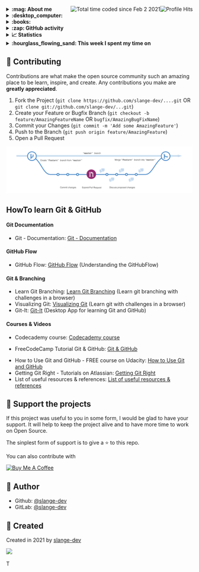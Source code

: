 <img align="right" alt="Profile Hits" src="https://komarev.com/ghpvc/?username=slange-dev&style=flat-square"> <a href="https://wakatime.com/@b9ca06e8-3961-4e7b-89c7-a5697a293916"><img align="right" src="https://wakatime.com/badge/user/b9ca06e8-3961-4e7b-89c7-a5697a293916.svg" alt="Total time coded since Feb 2 2021" /></a>

<details>
  <summary><b> :mag: About me </b></summary>
  Windows and Linux administrator </br>
  Running Mainframe systems (z/OS v2.1 and OS/VS2 MVS 3.8j Tur(n)key Level 4) @home </br>
  
</details>

<details>
  <summary><b> :desktop_computer: </b></summary>
</details>

<details>
  <summary><b> :books: </b></summary>
</details>

<details>
  <summary><b> :zap: GitHub activity </b></summary>

<!--START_SECTION:activity-->
`[04/11 04:31]` <img alt="⭐" src="https://github.com/cheesits456/github-activity-readme/raw/master/icons/star.png" align="top" height="18"> Starred [alonbl/gnupg-pkcs11-scd](https://github.com/alonbl/gnupg-pkcs11-scd)  
`[04/10 15:39]` <img alt="📝" src="https://github.com/cheesits456/github-activity-readme/raw/master/icons/commit.png" align="top" height="18"> Made `4` commits in [slange-dev/slange-dev](https://github.com/slange-dev/slange-dev)  
`[04/09 01:22]` <img alt="⭐" src="https://github.com/cheesits456/github-activity-readme/raw/master/icons/star.png" align="top" height="18"> Starred [sebikolon/PKI-X509](https://github.com/sebikolon/PKI-X509)  
`[04/08 00:39]` <img alt="⭐" src="https://github.com/cheesits456/github-activity-readme/raw/master/icons/star.png" align="top" height="18"> Starred [SUBnet192/PKI](https://github.com/SUBnet192/PKI)  
`[04/08 00:28]` <img alt="⭐" src="https://github.com/cheesits456/github-activity-readme/raw/master/icons/star.png" align="top" height="18"> Starred [hakwerk/labca](https://github.com/hakwerk/labca)  
`[04/08 00:17]` <img alt="⭐" src="https://github.com/cheesits456/github-activity-readme/raw/master/icons/star.png" align="top" height="18"> Starred [BladeFireLight/PKITools](https://github.com/BladeFireLight/PKITools)  
`[04/08 00:14]` <img alt="⭐" src="https://github.com/cheesits456/github-activity-readme/raw/master/icons/star.png" align="top" height="18"> Starred [mikegioia/pki](https://github.com/mikegioia/pki)  
`[04/07 14:33]` <img alt="⭐" src="https://github.com/cheesits456/github-activity-readme/raw/master/icons/star.png" align="top" height="18"> Starred [linuxm0nk3ys/ca-script](https://github.com/linuxm0nk3ys/ca-script)  
`[04/06 23:52]` <img alt="⭐" src="https://github.com/cheesits456/github-activity-readme/raw/master/icons/star.png" align="top" height="18"> Starred [openxpki/openxpki](https://github.com/openxpki/openxpki)  
`[04/06 23:23]` <img alt="⭐" src="https://github.com/cheesits456/github-activity-readme/raw/master/icons/star.png" align="top" height="18"> Starred [SKS-Keyserver/sks-keyserver](https://github.com/SKS-Keyserver/sks-keyserver)  

<details><summary>Show More</summary>

`[04/06 21:08]` <img alt="⭐" src="https://github.com/cheesits456/github-activity-readme/raw/master/icons/star.png" align="top" height="18"> Starred [dovecot/tools](https://github.com/dovecot/tools)  
`[04/04 20:45]` <img alt="⭐" src="https://github.com/cheesits456/github-activity-readme/raw/master/icons/star.png" align="top" height="18"> Starred [lirantal/daloradius](https://github.com/lirantal/daloradius)  
`[04/03 14:01]` <img alt="⭐" src="https://github.com/cheesits456/github-activity-readme/raw/master/icons/star.png" align="top" height="18"> Starred [LDAPAccountManager/lam](https://github.com/LDAPAccountManager/lam)  
`[04/03 00:23]` <img alt="⭐" src="https://github.com/cheesits456/github-activity-readme/raw/master/icons/star.png" align="top" height="18"> Starred [postfixadmin/postfixadmin](https://github.com/postfixadmin/postfixadmin)  
`[04/02 23:28]` <img alt="⭐" src="https://github.com/cheesits456/github-activity-readme/raw/master/icons/star.png" align="top" height="18"> Starred [ltb-project/self-service-password](https://github.com/ltb-project/self-service-password)  
`[04/02 22:35]` <img alt="⭐" src="https://github.com/cheesits456/github-activity-readme/raw/master/icons/star.png" align="top" height="18"> Starred [horde/webmail](https://github.com/horde/webmail)  
`[04/01 20:14]` <img alt="🍴" src="https://github.com/cheesits456/github-activity-readme/raw/master/icons/fork.png" align="top" height="18"> Forked [egberts/tls-ca-manage](https://github.com/egberts/tls-ca-manage) to [slange-dev/tls-ca-manage](https://github.com/slange-dev/tls-ca-manage)  
`[04/01 19:54]` <img alt="⭐" src="https://github.com/cheesits456/github-activity-readme/raw/master/icons/star.png" align="top" height="18"> Starred [egberts/tls-ca-manage](https://github.com/egberts/tls-ca-manage)  
`[04/01 03:54]` <img alt="📝" src="https://github.com/cheesits456/github-activity-readme/raw/master/icons/commit.png" align="top" height="18"> Made `1` commit in [slange-dev/Netbox-ipscanner](https://github.com/slange-dev/Netbox-ipscanner)  
`[03/31 15:04]` <img alt="✅" src="https://github.com/cheesits456/github-activity-readme/raw/master/icons/pr-open.png" align="top" height="18"> Opened PR [`#6`](https://github.com//bbird81/Netbox-ipscanner/pull/6 'Update') in [bbird81/Netbox-ipscanner](https://github.com/bbird81/Netbox-ipscanner)  
`[03/31 15:02]` <img alt="❌" src="https://github.com/cheesits456/github-activity-readme/raw/master/icons/pr-close.png" align="top" height="18"> Closed PR [`#5`](https://github.com//bbird81/Netbox-ipscanner/pull/5 'Update') in [bbird81/Netbox-ipscanner](https://github.com/bbird81/Netbox-ipscanner)  
`[03/31 15:01]` <img alt="📝" src="https://github.com/cheesits456/github-activity-readme/raw/master/icons/commit.png" align="top" height="18"> Made `3` commits in [slange-dev/Netbox-ipscanner](https://github.com/slange-dev/Netbox-ipscanner)  
`[03/31 14:57]` <img alt="🎉" src="https://github.com/cheesits456/github-activity-readme/raw/master/icons/merge.png" align="top" height="18"> Merged PR [`#1`](https://github.com//slange-dev/Netbox-ipscanner/pull/1 'Change comment and code language to english') in [slange-dev/Netbox-ipscanner](https://github.com/slange-dev/Netbox-ipscanner)  
`[03/31 14:57]` <img alt="✅" src="https://github.com/cheesits456/github-activity-readme/raw/master/icons/pr-open.png" align="top" height="18"> Opened PR [`#1`](https://github.com//slange-dev/Netbox-ipscanner/pull/1 'Change comment and code language to english') in [slange-dev/Netbox-ipscanner](https://github.com/slange-dev/Netbox-ipscanner)  
`[03/31 14:57]` <img alt="📂" src="https://github.com/cheesits456/github-activity-readme/raw/master/icons/create-branch.png" align="top" height="18"> Created branch [`slange-dev-language-patch`](https://github.com/slange-dev/Netbox-ipscanner/tree/slange-dev-language-patch) in [slange-dev/Netbox-ipscanner](https://github.com/slange-dev/Netbox-ipscanner)  
`[03/31 14:40]` <img alt="❌" src="https://github.com/cheesits456/github-activity-readme/raw/master/icons/delete.png" align="top" height="18"> Deleted `patch-1` from [slange-dev/Netbox-ipscanner](https://github.com/slange-dev/Netbox-ipscanner)  
`[03/31 14:39]` <img alt="❌" src="https://github.com/cheesits456/github-activity-readme/raw/master/icons/pr-close.png" align="top" height="18"> Closed PR [`#4`](https://github.com//bbird81/Netbox-ipscanner/pull/4 'Added NETBOXURL variable') in [bbird81/Netbox-ipscanner](https://github.com/bbird81/Netbox-ipscanner)  
`[03/31 14:39]` <img alt="✅" src="https://github.com/cheesits456/github-activity-readme/raw/master/icons/pr-open.png" align="top" height="18"> Opened PR [`#5`](https://github.com//bbird81/Netbox-ipscanner/pull/5 'Update') in [bbird81/Netbox-ipscanner](https://github.com/bbird81/Netbox-ipscanner)  
`[03/31 14:35]` <img alt="📝" src="https://github.com/cheesits456/github-activity-readme/raw/master/icons/commit.png" align="top" height="18"> Made `2` commits in [slange-dev/Netbox-ipscanner](https://github.com/slange-dev/Netbox-ipscanner)  
`[03/31 05:35]` <img alt="✅" src="https://github.com/cheesits456/github-activity-readme/raw/master/icons/pr-open.png" align="top" height="18"> Opened PR [`#4`](https://github.com//bbird81/Netbox-ipscanner/pull/4 'Added NETBOXURL variable') in [bbird81/Netbox-ipscanner](https://github.com/bbird81/Netbox-ipscanner)  
`[03/31 05:33]` <img alt="📝" src="https://github.com/cheesits456/github-activity-readme/raw/master/icons/commit.png" align="top" height="18"> Made `1` commit in [slange-dev/Netbox-ipscanner](https://github.com/slange-dev/Netbox-ipscanner)  
`[03/31 05:32]` <img alt="🍴" src="https://github.com/cheesits456/github-activity-readme/raw/master/icons/fork.png" align="top" height="18"> Forked [bbird81/Netbox-ipscanner](https://github.com/bbird81/Netbox-ipscanner) to [slange-dev/Netbox-ipscanner](https://github.com/slange-dev/Netbox-ipscanner)  
`[03/31 05:31]` <img alt="⭐" src="https://github.com/cheesits456/github-activity-readme/raw/master/icons/star.png" align="top" height="18"> Starred [bbird81/Netbox-ipscanner](https://github.com/bbird81/Netbox-ipscanner)  
`[03/31 03:40]` <img alt="⭐" src="https://github.com/cheesits456/github-activity-readme/raw/master/icons/star.png" align="top" height="18"> Starred [drygdryg/netbox-plugin-device-map](https://github.com/drygdryg/netbox-plugin-device-map)  
`[03/31 03:38]` <img alt="⭐" src="https://github.com/cheesits456/github-activity-readme/raw/master/icons/star.png" align="top" height="18"> Starred [BarbarossaTM/netbox-scripts](https://github.com/BarbarossaTM/netbox-scripts)  
`[03/31 03:24]` <img alt="⭐" src="https://github.com/cheesits456/github-activity-readme/raw/master/icons/star.png" align="top" height="18"> Starred [falz/netbox-device-scripts](https://github.com/falz/netbox-device-scripts)  
`[03/31 00:45]` <img alt="⭐" src="https://github.com/cheesits456/github-activity-readme/raw/master/icons/star.png" align="top" height="18"> Starred [ArnesSI/netbox-inventory](https://github.com/ArnesSI/netbox-inventory)  
`[03/31 00:18]` <img alt="⭐" src="https://github.com/cheesits456/github-activity-readme/raw/master/icons/star.png" align="top" height="18"> Starred [andreafrancia/trash-cli](https://github.com/andreafrancia/trash-cli)  
`[03/30 02:07]` <img alt="⭐" src="https://github.com/cheesits456/github-activity-readme/raw/master/icons/star.png" align="top" height="18"> Starred [Icinga/icinga2](https://github.com/Icinga/icinga2)  
`[03/30 02:07]` <img alt="⭐" src="https://github.com/cheesits456/github-activity-readme/raw/master/icons/star.png" align="top" height="18"> Starred [Icinga/icingaweb2](https://github.com/Icinga/icingaweb2)  
`[03/29 23:03]` <img alt="➕" src="https://github.com/cheesits456/github-activity-readme/raw/master/icons/create-repo.png" align="top" height="18"> Created repository [slange-dev/netbox-backup](https://github.com/slange-dev/netbox-backup)  
`[03/29 13:30]` <img alt="⭐" src="https://github.com/cheesits456/github-activity-readme/raw/master/icons/star.png" align="top" height="18"> Starred [netbox-community/devicetype-library](https://github.com/netbox-community/devicetype-library)  
`[03/29 07:53]` <img alt="⭐" src="https://github.com/cheesits456/github-activity-readme/raw/master/icons/star.png" align="top" height="18"> Starred [lopes/netbox-scanner](https://github.com/lopes/netbox-scanner)  
`[03/29 07:02]` <img alt="⭐" src="https://github.com/cheesits456/github-activity-readme/raw/master/icons/star.png" align="top" height="18"> Starred [M35a2/cisco-interfaces-to-netbox](https://github.com/M35a2/cisco-interfaces-to-netbox)  
`[03/29 06:25]` <img alt="⭐" src="https://github.com/cheesits456/github-activity-readme/raw/master/icons/star.png" align="top" height="18"> Starred [Abulhallaj/netbox-deviceimage](https://github.com/Abulhallaj/netbox-deviceimage)  
`[03/29 04:50]` <img alt="⭐" src="https://github.com/cheesits456/github-activity-readme/raw/master/icons/star.png" align="top" height="18"> Starred [peering-manager/peering-manager](https://github.com/peering-manager/peering-manager)  
`[03/29 04:43]` <img alt="⭐" src="https://github.com/cheesits456/github-activity-readme/raw/master/icons/star.png" align="top" height="18"> Starred [netbox-community/netbox-healthcheck-plugin](https://github.com/netbox-community/netbox-healthcheck-plugin)  
`[03/29 04:20]` <img alt="⭐" src="https://github.com/cheesits456/github-activity-readme/raw/master/icons/star.png" align="top" height="18"> Starred [cvlabsio/netdoc](https://github.com/cvlabsio/netdoc)  
`[03/29 04:01]` <img alt="⭐" src="https://github.com/cheesits456/github-activity-readme/raw/master/icons/star.png" align="top" height="18"> Starred [netdotwork/netbox_resolver](https://github.com/netdotwork/netbox_resolver)  
`[03/29 03:52]` <img alt="⭐" src="https://github.com/cheesits456/github-activity-readme/raw/master/icons/star.png" align="top" height="18"> Starred [DanSheps/netbox-config-backup](https://github.com/DanSheps/netbox-config-backup)  
`[03/29 03:52]` <img alt="⭐" src="https://github.com/cheesits456/github-activity-readme/raw/master/icons/star.png" align="top" height="18"> Starred [ICTU/netbox_slm](https://github.com/ICTU/netbox_slm)  
`[03/29 03:44]` <img alt="⭐" src="https://github.com/cheesits456/github-activity-readme/raw/master/icons/star.png" align="top" height="18"> Starred [ITJamie/racktables2netbox](https://github.com/ITJamie/racktables2netbox)  
`[03/29 03:43]` <img alt="⭐" src="https://github.com/cheesits456/github-activity-readme/raw/master/icons/star.png" align="top" height="18"> Starred [RackTables/racktables](https://github.com/RackTables/racktables)  
`[03/29 03:41]` <img alt="⭐" src="https://github.com/cheesits456/github-activity-readme/raw/master/icons/star.png" align="top" height="18"> Starred [ITJamie/netbox_gateways](https://github.com/ITJamie/netbox_gateways)  
`[03/29 03:18]` <img alt="⭐" src="https://github.com/cheesits456/github-activity-readme/raw/master/icons/star.png" align="top" height="18"> Starred [ryanmerolle/netbox-acls](https://github.com/ryanmerolle/netbox-acls)  
`[03/29 02:57]` <img alt="⭐" src="https://github.com/cheesits456/github-activity-readme/raw/master/icons/star.png" align="top" height="18"> Starred [PieterL75/netbox_contextmenus](https://github.com/PieterL75/netbox_contextmenus)  
`[03/29 02:52]` <img alt="⭐" src="https://github.com/cheesits456/github-activity-readme/raw/master/icons/star.png" align="top" height="18"> Starred [jasonyates/netbox-documents](https://github.com/jasonyates/netbox-documents)  
`[03/29 02:39]` <img alt="⭐" src="https://github.com/cheesits456/github-activity-readme/raw/master/icons/star.png" align="top" height="18"> Starred [iDebugAll/phonebox_plugin](https://github.com/iDebugAll/phonebox_plugin)  
`[03/29 02:38]` <img alt="⭐" src="https://github.com/cheesits456/github-activity-readme/raw/master/icons/star.png" align="top" height="18"> Starred [alsigna/netbox-software-manager](https://github.com/alsigna/netbox-software-manager)  
`[03/29 02:36]` <img alt="⭐" src="https://github.com/cheesits456/github-activity-readme/raw/master/icons/star.png" align="top" height="18"> Starred [k01ek/netbox-bgp](https://github.com/k01ek/netbox-bgp)  
`[03/29 02:36]` <img alt="⭐" src="https://github.com/cheesits456/github-activity-readme/raw/master/icons/star.png" align="top" height="18"> Starred [minitriga/axians-netbox-plugin-pdu](https://github.com/minitriga/axians-netbox-plugin-pdu)  
`[03/29 02:33]` <img alt="⭐" src="https://github.com/cheesits456/github-activity-readme/raw/master/icons/star.png" align="top" height="18"> Starred [networktocode/ntc-netbox-plugin-onboarding](https://github.com/networktocode/ntc-netbox-plugin-onboarding)  
`[03/29 02:29]` <img alt="⭐" src="https://github.com/cheesits456/github-activity-readme/raw/master/icons/star.png" align="top" height="18"> Starred [drygdryg/netbox-plugin-interface-sync](https://github.com/drygdryg/netbox-plugin-interface-sync)  
`[03/29 01:38]` <img alt="⭐" src="https://github.com/cheesits456/github-activity-readme/raw/master/icons/star.png" align="top" height="18"> Starred [sjm-steffann/netbox-reorder](https://github.com/sjm-steffann/netbox-reorder)  
`[03/29 01:37]` <img alt="⭐" src="https://github.com/cheesits456/github-activity-readme/raw/master/icons/star.png" align="top" height="18"> Starred [Baspla/netbox_reservations](https://github.com/Baspla/netbox_reservations)  
`[03/29 01:37]` <img alt="⭐" src="https://github.com/cheesits456/github-activity-readme/raw/master/icons/star.png" align="top" height="18"> Starred [miyuk/netbox-vlan-manager](https://github.com/miyuk/netbox-vlan-manager)  
`[03/29 01:37]` <img alt="⭐" src="https://github.com/cheesits456/github-activity-readme/raw/master/icons/star.png" align="top" height="18"> Starred [jsenecal/netbox-auto-cable-label](https://github.com/jsenecal/netbox-auto-cable-label)  
`[03/29 01:35]` <img alt="⭐" src="https://github.com/cheesits456/github-activity-readme/raw/master/icons/star.png" align="top" height="18"> Starred [renatoalmeidaoliveira/nbrisk](https://github.com/renatoalmeidaoliveira/nbrisk)  
`[03/29 01:33]` <img alt="⭐" src="https://github.com/cheesits456/github-activity-readme/raw/master/icons/star.png" align="top" height="18"> Starred [netdevopsbr/netbox-plugins-store](https://github.com/netdevopsbr/netbox-plugins-store)  
`[03/29 01:31]` <img alt="⭐" src="https://github.com/cheesits456/github-activity-readme/raw/master/icons/star.png" align="top" height="18"> Starred [sjm-steffann/netbox-ddns](https://github.com/sjm-steffann/netbox-ddns)  
`[03/29 01:13]` <img alt="⭐" src="https://github.com/cheesits456/github-activity-readme/raw/master/icons/star.png" align="top" height="18"> Starred [den-it/ntmap](https://github.com/den-it/ntmap)  
`[03/29 01:13]` <img alt="⭐" src="https://github.com/cheesits456/github-activity-readme/raw/master/icons/star.png" align="top" height="18"> Starred [mattieserver/netbox-topology-views](https://github.com/mattieserver/netbox-topology-views)  
`[03/29 01:13]` <img alt="⭐" src="https://github.com/cheesits456/github-activity-readme/raw/master/icons/star.png" align="top" height="18"> Starred [iDebugAll/nextbox-ui-plugin](https://github.com/iDebugAll/nextbox-ui-plugin)  
`[03/29 01:13]` <img alt="⭐" src="https://github.com/cheesits456/github-activity-readme/raw/master/icons/star.png" align="top" height="18"> Starred [PieterL75/netbox_ipcalculator](https://github.com/PieterL75/netbox_ipcalculator)  
`[03/29 00:19]` <img alt="⭐" src="https://github.com/cheesits456/github-activity-readme/raw/master/icons/star.png" align="top" height="18"> Starred [michaelkoetter/netbox-dns-zone](https://github.com/michaelkoetter/netbox-dns-zone)  
`[03/29 00:19]` <img alt="⭐" src="https://github.com/cheesits456/github-activity-readme/raw/master/icons/star.png" align="top" height="18"> Starred [deku-m/netbox-installer-menu](https://github.com/deku-m/netbox-installer-menu)  
`[03/29 00:18]` <img alt="⭐" src="https://github.com/cheesits456/github-activity-readme/raw/master/icons/star.png" align="top" height="18"> Starred [drygdryg/netbox-device-autodiscovery](https://github.com/drygdryg/netbox-device-autodiscovery)  
`[03/29 00:06]` <img alt="⭐" src="https://github.com/cheesits456/github-activity-readme/raw/master/icons/star.png" align="top" height="18"> Starred [candlerb/netbox-webhook-dnsupdate](https://github.com/candlerb/netbox-webhook-dnsupdate)  
`[03/28 22:46]` <img alt="⭐" src="https://github.com/cheesits456/github-activity-readme/raw/master/icons/star.png" align="top" height="18"> Starred [auroraresearchlab/netbox-dns](https://github.com/auroraresearchlab/netbox-dns)  
`[03/28 21:37]` <img alt="⭐" src="https://github.com/cheesits456/github-activity-readme/raw/master/icons/star.png" align="top" height="18"> Starred [fcsonline/tmux-fingers](https://github.com/fcsonline/tmux-fingers)  
`[03/28 21:36]` <img alt="⭐" src="https://github.com/cheesits456/github-activity-readme/raw/master/icons/star.png" align="top" height="18"> Starred [fcsonline/tmux-thumbs](https://github.com/fcsonline/tmux-thumbs)  
`[03/28 21:24]` <img alt="📝" src="https://github.com/cheesits456/github-activity-readme/raw/master/icons/commit.png" align="top" height="18"> Made `5` commits in [slange-dev/tmux-config-testings](https://github.com/slange-dev/tmux-config-testings)  
`[03/27 00:37]` <img alt="⭐" src="https://github.com/cheesits456/github-activity-readme/raw/master/icons/star.png" align="top" height="18"> Starred [paradigmpost/firewall-helpers](https://github.com/paradigmpost/firewall-helpers)  
`[03/27 00:34]` <img alt="⭐" src="https://github.com/cheesits456/github-activity-readme/raw/master/icons/star.png" align="top" height="18"> Starred [aatlasis/firewalld_log_parser](https://github.com/aatlasis/firewalld_log_parser)  
`[03/27 00:32]` <img alt="⭐" src="https://github.com/cheesits456/github-activity-readme/raw/master/icons/star.png" align="top" height="18"> Starred [whilcayangyang/firewalld-script](https://github.com/whilcayangyang/firewalld-script)  
`[03/24 07:55]` <img alt="⭐" src="https://github.com/cheesits456/github-activity-readme/raw/master/icons/star.png" align="top" height="18"> Starred [firecat53/urlscan](https://github.com/firecat53/urlscan)  
`[03/24 07:46]` <img alt="⭐" src="https://github.com/cheesits456/github-activity-readme/raw/master/icons/star.png" align="top" height="18"> Starred [cacharle/tmux-ssh-mode](https://github.com/cacharle/tmux-ssh-mode)  
`[03/24 07:45]` <img alt="⭐" src="https://github.com/cheesits456/github-activity-readme/raw/master/icons/star.png" align="top" height="18"> Starred [huseyz/tmux-sshmenu](https://github.com/huseyz/tmux-sshmenu)  
`[03/24 06:36]` <img alt="📝" src="https://github.com/cheesits456/github-activity-readme/raw/master/icons/commit.png" align="top" height="18"> Made `4` commits in [slange-dev/tmux-keyboard-type](https://github.com/slange-dev/tmux-keyboard-type)  
`[03/24 06:08]` <img alt="🍴" src="https://github.com/cheesits456/github-activity-readme/raw/master/icons/fork.png" align="top" height="18"> Forked [jaclu/tmux-keyboard-type](https://github.com/jaclu/tmux-keyboard-type) to [slange-dev/tmux-keyboard-type](https://github.com/slange-dev/tmux-keyboard-type)  
`[03/24 04:16]` <img alt="⭐" src="https://github.com/cheesits456/github-activity-readme/raw/master/icons/star.png" align="top" height="18"> Starred [jaclu/tmux-keyboard-type](https://github.com/jaclu/tmux-keyboard-type)  
`[03/24 04:15]` <img alt="⭐" src="https://github.com/cheesits456/github-activity-readme/raw/master/icons/star.png" align="top" height="18"> Starred [NickHastings/tmux-plugin-cssh](https://github.com/NickHastings/tmux-plugin-cssh)  
`[03/24 04:08]` <img alt="⭐" src="https://github.com/cheesits456/github-activity-readme/raw/master/icons/star.png" align="top" height="18"> Starred [ddebode/tmux-choose](https://github.com/ddebode/tmux-choose)  
`[03/24 03:41]` <img alt="🍴" src="https://github.com/cheesits456/github-activity-readme/raw/master/icons/fork.png" align="top" height="18"> Forked [tmux-plugins/tmux-battery](https://github.com/tmux-plugins/tmux-battery) to [slange-dev/tmux-battery](https://github.com/slange-dev/tmux-battery)  
`[03/24 03:30]` <img alt="⭐" src="https://github.com/cheesits456/github-activity-readme/raw/master/icons/star.png" align="top" height="18"> Starred [tmux-plugins/tmux-battery](https://github.com/tmux-plugins/tmux-battery)  
`[03/24 03:09]` <img alt="⭐" src="https://github.com/cheesits456/github-activity-readme/raw/master/icons/star.png" align="top" height="18"> Starred [charlietag/tmux-cpu-model](https://github.com/charlietag/tmux-cpu-model)  
`[03/24 03:05]` <img alt="⭐" src="https://github.com/cheesits456/github-activity-readme/raw/master/icons/star.png" align="top" height="18"> Starred [charlietag/Samba4_AD_RSAT](https://github.com/charlietag/Samba4_AD_RSAT)  
`[03/24 02:58]` <img alt="⭐" src="https://github.com/cheesits456/github-activity-readme/raw/master/icons/star.png" align="top" height="18"> Starred [devend711/tmux-screentime](https://github.com/devend711/tmux-screentime)  
`[03/24 02:48]` <img alt="⭐" src="https://github.com/cheesits456/github-activity-readme/raw/master/icons/star.png" align="top" height="18"> Starred [charlietag/tmux-split-statusbar](https://github.com/charlietag/tmux-split-statusbar)  
`[03/24 02:43]` <img alt="⭐" src="https://github.com/cheesits456/github-activity-readme/raw/master/icons/star.png" align="top" height="18"> Starred [jlipps/tmux-safekill](https://github.com/jlipps/tmux-safekill)  
`[03/24 01:36]` <img alt="🍴" src="https://github.com/cheesits456/github-activity-readme/raw/master/icons/fork.png" align="top" height="18"> Forked [tmux-plugins/tmux-yank](https://github.com/tmux-plugins/tmux-yank) to [slange-dev/tmux-yank](https://github.com/slange-dev/tmux-yank)  
`[03/24 01:35]` <img alt="🍴" src="https://github.com/cheesits456/github-activity-readme/raw/master/icons/fork.png" align="top" height="18"> Forked [lljbash/tmux-update-display](https://github.com/lljbash/tmux-update-display) to [slange-dev/tmux-update-display](https://github.com/slange-dev/tmux-update-display)  
`[03/24 01:33]` <img alt="⭐" src="https://github.com/cheesits456/github-activity-readme/raw/master/icons/star.png" align="top" height="18"> Starred [imomaliev/tmux-keyboard-layout](https://github.com/imomaliev/tmux-keyboard-layout)  
`[03/24 01:33]` <img alt="⭐" src="https://github.com/cheesits456/github-activity-readme/raw/master/icons/star.png" align="top" height="18"> Starred [ofirgall/tmux-browser](https://github.com/ofirgall/tmux-browser)  
`[03/24 01:29]` <img alt="🍴" src="https://github.com/cheesits456/github-activity-readme/raw/master/icons/fork.png" align="top" height="18"> Forked [tmux-plugins/tmux-logging](https://github.com/tmux-plugins/tmux-logging) to [slange-dev/tmux-logging](https://github.com/slange-dev/tmux-logging)  
`[03/24 01:29]` <img alt="🍴" src="https://github.com/cheesits456/github-activity-readme/raw/master/icons/fork.png" align="top" height="18"> Forked [tmux-plugins/tmux-prefix-highlight](https://github.com/tmux-plugins/tmux-prefix-highlight) to [slange-dev/tmux-prefix-highlight](https://github.com/slange-dev/tmux-prefix-highlight)  
`[03/24 01:28]` <img alt="⭐" src="https://github.com/cheesits456/github-activity-readme/raw/master/icons/star.png" align="top" height="18"> Starred [tmux-plugins/tmux-fpp](https://github.com/tmux-plugins/tmux-fpp)  
`[03/24 00:54]` <img alt="⭐" src="https://github.com/cheesits456/github-activity-readme/raw/master/icons/star.png" align="top" height="18"> Starred [wfxr/tmux-fzf-url](https://github.com/wfxr/tmux-fzf-url)  
`[03/24 00:53]` <img alt="⭐" src="https://github.com/cheesits456/github-activity-readme/raw/master/icons/star.png" align="top" height="18"> Starred [wellle/tmux-complete.vim](https://github.com/wellle/tmux-complete.vim)  
`[03/24 00:52]` <img alt="⭐" src="https://github.com/cheesits456/github-activity-readme/raw/master/icons/star.png" align="top" height="18"> Starred [junegunn/tmux-complete.vim](https://github.com/junegunn/tmux-complete.vim)  
`[03/24 00:47]` <img alt="🍴" src="https://github.com/cheesits456/github-activity-readme/raw/master/icons/fork.png" align="top" height="18"> Forked [sainnhe/tmux-plugin-sysstat](https://github.com/sainnhe/tmux-plugin-sysstat) to [slange-dev/tmux-plugin-sysstat](https://github.com/slange-dev/tmux-plugin-sysstat)  
`[03/24 00:09]` <img alt="⭐" src="https://github.com/cheesits456/github-activity-readme/raw/master/icons/star.png" align="top" height="18"> Starred [sainnhe/tmux-fzf](https://github.com/sainnhe/tmux-fzf)  
`[03/24 00:05]` <img alt="⭐" src="https://github.com/cheesits456/github-activity-readme/raw/master/icons/star.png" align="top" height="18"> Starred [junegunn/tmux-fzf-maccy](https://github.com/junegunn/tmux-fzf-maccy)  
`[03/24 00:05]` <img alt="⭐" src="https://github.com/cheesits456/github-activity-readme/raw/master/icons/star.png" align="top" height="18"> Starred [junegunn/tmux-fzf-url](https://github.com/junegunn/tmux-fzf-url)  
`[03/23 19:46]` <img alt="⭐" src="https://github.com/cheesits456/github-activity-readme/raw/master/icons/star.png" align="top" height="18"> Starred [tmux-plugins/tmux-prefix-highlight](https://github.com/tmux-plugins/tmux-prefix-highlight)  
`[03/23 04:59]` <img alt="⭐" src="https://github.com/cheesits456/github-activity-readme/raw/master/icons/star.png" align="top" height="18"> Starred [imomaliev/tmux-bash-completion](https://github.com/imomaliev/tmux-bash-completion)  
`[03/20 23:29]` <img alt="⭐" src="https://github.com/cheesits456/github-activity-readme/raw/master/icons/star.png" align="top" height="18"> Starred [kboghdady/youTube_ads_4_pi-hole](https://github.com/kboghdady/youTube_ads_4_pi-hole)  
`[03/17 04:57]` <img alt="⭐" src="https://github.com/cheesits456/github-activity-readme/raw/master/icons/star.png" align="top" height="18"> Starred [alexanderjeurissen/tmux-process-indicator](https://github.com/alexanderjeurissen/tmux-process-indicator)  
`[03/17 04:54]` <img alt="⭐" src="https://github.com/cheesits456/github-activity-readme/raw/master/icons/star.png" align="top" height="18"> Starred [alexanderjeurissen/tmux-world-clock](https://github.com/alexanderjeurissen/tmux-world-clock)  
`[03/11 05:32]` <img alt="⭐" src="https://github.com/cheesits456/github-activity-readme/raw/master/icons/star.png" align="top" height="18"> Starred [msimerson/ssh-agent](https://github.com/msimerson/ssh-agent)  
`[03/11 05:13]` <img alt="⭐" src="https://github.com/cheesits456/github-activity-readme/raw/master/icons/star.png" align="top" height="18"> Starred [jessevdk/vte](https://github.com/jessevdk/vte)  
`[03/11 04:43]` <img alt="⭐" src="https://github.com/cheesits456/github-activity-readme/raw/master/icons/star.png" align="top" height="18"> Starred [duncs/clusterssh](https://github.com/duncs/clusterssh)  
`[03/11 04:28]` <img alt="⭐" src="https://github.com/cheesits456/github-activity-readme/raw/master/icons/star.png" align="top" height="18"> Starred [pschmitt/tmux-ssh-split](https://github.com/pschmitt/tmux-ssh-split)  
`[03/11 03:56]` <img alt="⭐" src="https://github.com/cheesits456/github-activity-readme/raw/master/icons/star.png" align="top" height="18"> Starred [jaclu/tmux-keyboard-type](https://github.com/jaclu/tmux-keyboard-type)  
`[03/11 01:25]` <img alt="⭐" src="https://github.com/cheesits456/github-activity-readme/raw/master/icons/star.png" align="top" height="18"> Starred [GNOME/vte](https://github.com/GNOME/vte)  
`[03/11 00:46]` <img alt="⭐" src="https://github.com/cheesits456/github-activity-readme/raw/master/icons/star.png" align="top" height="18"> Starred [MunifTanjim/tmux-suspend](https://github.com/MunifTanjim/tmux-suspend)  
`[03/10 19:50]` <img alt="⭐" src="https://github.com/cheesits456/github-activity-readme/raw/master/icons/star.png" align="top" height="18"> Starred [anghootys/tmux-ip-address](https://github.com/anghootys/tmux-ip-address)  
`[03/10 04:19]` <img alt="⭐" src="https://github.com/cheesits456/github-activity-readme/raw/master/icons/star.png" align="top" height="18"> Starred [mikeboiko/vim-sort-folds](https://github.com/mikeboiko/vim-sort-folds)  
`[03/10 04:11]` <img alt="⭐" src="https://github.com/cheesits456/github-activity-readme/raw/master/icons/star.png" align="top" height="18"> Starred [mikeboiko/Vim](https://github.com/mikeboiko/Vim)  
`[03/10 04:05]` <img alt="⭐" src="https://github.com/cheesits456/github-activity-readme/raw/master/icons/star.png" align="top" height="18"> Starred [lljbash/zsh-renew-tmux-env](https://github.com/lljbash/zsh-renew-tmux-env)  
`[03/10 03:15]` <img alt="⭐" src="https://github.com/cheesits456/github-activity-readme/raw/master/icons/star.png" align="top" height="18"> Starred [tmux-plugins/tmux-open](https://github.com/tmux-plugins/tmux-open)  
`[03/10 01:25]` <img alt="⭐" src="https://github.com/cheesits456/github-activity-readme/raw/master/icons/star.png" align="top" height="18"> Starred [powerline/fonts](https://github.com/powerline/fonts)  
`[03/09 22:04]` <img alt="⭐" src="https://github.com/cheesits456/github-activity-readme/raw/master/icons/star.png" align="top" height="18"> Starred [scop/bash-completion](https://github.com/scop/bash-completion)  
`[03/09 16:26]` <img alt="⭐" src="https://github.com/cheesits456/github-activity-readme/raw/master/icons/star.png" align="top" height="18"> Starred [arialdomartini/oh-my-git](https://github.com/arialdomartini/oh-my-git)  
`[03/09 16:26]` <img alt="⭐" src="https://github.com/cheesits456/github-activity-readme/raw/master/icons/star.png" align="top" height="18"> Starred [riobard/bash-powerline](https://github.com/riobard/bash-powerline)  
`[03/09 16:25]` <img alt="⭐" src="https://github.com/cheesits456/github-activity-readme/raw/master/icons/star.png" align="top" height="18"> Starred [magicmonty/bash-git-prompt](https://github.com/magicmonty/bash-git-prompt)  
`[03/08 17:01]` <img alt="⭐" src="https://github.com/cheesits456/github-activity-readme/raw/master/icons/star.png" align="top" height="18"> Starred [arpagon/history-backup](https://github.com/arpagon/history-backup)  
`[03/07 17:44]` <img alt="⭐" src="https://github.com/cheesits456/github-activity-readme/raw/master/icons/star.png" align="top" height="18"> Starred [curusarn/bash-zsh-compat-widgets](https://github.com/curusarn/bash-zsh-compat-widgets)  
`[03/07 17:43]` <img alt="⭐" src="https://github.com/cheesits456/github-activity-readme/raw/master/icons/star.png" align="top" height="18"> Starred [rcaloras/bash-preexec](https://github.com/rcaloras/bash-preexec)  
`[03/07 06:13]` <img alt="⭐" src="https://github.com/cheesits456/github-activity-readme/raw/master/icons/star.png" align="top" height="18"> Starred [gko/ssh-connect](https://github.com/gko/ssh-connect)  
`[03/07 06:10]` <img alt="⭐" src="https://github.com/cheesits456/github-activity-readme/raw/master/icons/star.png" align="top" height="18"> Starred [curusarn/resh](https://github.com/curusarn/resh)  
`[03/07 06:08]` <img alt="⭐" src="https://github.com/cheesits456/github-activity-readme/raw/master/icons/star.png" align="top" height="18"> Starred [dvorka/hstr](https://github.com/dvorka/hstr)  
`[03/07 05:57]` <img alt="⭐" src="https://github.com/cheesits456/github-activity-readme/raw/master/icons/star.png" align="top" height="18"> Starred [wulfgarpro/history-sync](https://github.com/wulfgarpro/history-sync)  
`[03/07 05:29]` <img alt="⭐" src="https://github.com/cheesits456/github-activity-readme/raw/master/icons/star.png" align="top" height="18"> Starred [ddworken/hishtory](https://github.com/ddworken/hishtory)  
`[03/07 01:15]` <img alt="⭐" src="https://github.com/cheesits456/github-activity-readme/raw/master/icons/star.png" align="top" height="18"> Starred [rcaloras/bashhub-client](https://github.com/rcaloras/bashhub-client)  
`[03/05 21:03]` <img alt="⭐" src="https://github.com/cheesits456/github-activity-readme/raw/master/icons/star.png" align="top" height="18"> Starred [statox/FYT.vim](https://github.com/statox/FYT.vim)  
`[03/05 20:53]` <img alt="⭐" src="https://github.com/cheesits456/github-activity-readme/raw/master/icons/star.png" align="top" height="18"> Starred [machakann/vim-highlightedyank](https://github.com/machakann/vim-highlightedyank)  
`[03/05 03:08]` <img alt="⭐" src="https://github.com/cheesits456/github-activity-readme/raw/master/icons/star.png" align="top" height="18"> Starred [sheerun/vim-polyglot](https://github.com/sheerun/vim-polyglot)  
`[03/04 18:38]` <img alt="⭐" src="https://github.com/cheesits456/github-activity-readme/raw/master/icons/star.png" align="top" height="18"> Starred [vimwiki/vimwiki](https://github.com/vimwiki/vimwiki)  
`[03/02 01:10]` <img alt="📝" src="https://github.com/cheesits456/github-activity-readme/raw/master/icons/commit.png" align="top" height="18"> Made `53` commits in [slange-dev/tmux-config-testings](https://github.com/slange-dev/tmux-config-testings)  
`[03/01 18:58]` <img alt="⭐" src="https://github.com/cheesits456/github-activity-readme/raw/master/icons/star.png" align="top" height="18"> Starred [joshmedeski/t-smart-tmux-session-manager](https://github.com/joshmedeski/t-smart-tmux-session-manager)  
`[02/27 18:29]` <img alt="📝" src="https://github.com/cheesits456/github-activity-readme/raw/master/icons/commit.png" align="top" height="18"> Made `6` commits in [slange-dev/slange-dev](https://github.com/slange-dev/slange-dev)  
`[02/27 17:04]` <img alt="❌" src="https://github.com/cheesits456/github-activity-readme/raw/master/icons/pr-close.png" align="top" height="18"> Closed PR [`#2`](https://github.com//In4n1s357/Linux-Security-and-Hardening-Security-Guide/pull/2 'Add Rkhunter and OpenScap Workbench to Security Auditing Tools Open Source') in [In4n1s357/Linux-Security-and-Hardening-Security-Guide](https://github.com/In4n1s357/Linux-Security-and-Hardening-Security-Guide)  
`[02/21 20:19]` <img alt="⭐" src="https://github.com/cheesits456/github-activity-readme/raw/master/icons/star.png" align="top" height="18"> Starred [freeplane/freeplane](https://github.com/freeplane/freeplane)  
`[02/20 06:05]` <img alt="⭐" src="https://github.com/cheesits456/github-activity-readme/raw/master/icons/star.png" align="top" height="18"> Starred [ryanoasis/nerd-fonts](https://github.com/ryanoasis/nerd-fonts)  
`[02/19 22:55]` <img alt="⭐" src="https://github.com/cheesits456/github-activity-readme/raw/master/icons/star.png" align="top" height="18"> Starred [dogtagpki/pki](https://github.com/dogtagpki/pki)  
`[02/18 03:35]` <img alt="⭐" src="https://github.com/cheesits456/github-activity-readme/raw/master/icons/star.png" align="top" height="18"> Starred [bcchenbc/isc-bind9-dyndns-updater](https://github.com/bcchenbc/isc-bind9-dyndns-updater)  
`[02/14 00:31]` <img alt="⭐" src="https://github.com/cheesits456/github-activity-readme/raw/master/icons/star.png" align="top" height="18"> Starred [nicolargo/glances](https://github.com/nicolargo/glances)  
`[02/11 00:42]` <img alt="⭐" src="https://github.com/cheesits456/github-activity-readme/raw/master/icons/star.png" align="top" height="18"> Starred [EngineeringKiosk/GermanTechPodcasts](https://github.com/EngineeringKiosk/GermanTechPodcasts)  
`[02/11 00:12]` <img alt="⭐" src="https://github.com/cheesits456/github-activity-readme/raw/master/icons/star.png" align="top" height="18"> Starred [coderholic/pyradio](https://github.com/coderholic/pyradio)  
`[02/11 00:06]` <img alt="⭐" src="https://github.com/cheesits456/github-activity-readme/raw/master/icons/star.png" align="top" height="18"> Starred [rupa/z](https://github.com/rupa/z)  
`[02/09 04:07]` <img alt="⭐" src="https://github.com/cheesits456/github-activity-readme/raw/master/icons/star.png" align="top" height="18"> Starred [tympanix/Bankaroo](https://github.com/tympanix/Bankaroo)  
`[02/09 03:52]` <img alt="🍴" src="https://github.com/cheesits456/github-activity-readme/raw/master/icons/fork.png" align="top" height="18"> Forked [prakash181/Mainframe_casestudy](https://github.com/prakash181/Mainframe_casestudy) to [slange-dev/Mainframe-personal-banking](https://github.com/slange-dev/Mainframe-personal-banking)  
`[02/09 03:45]` <img alt="⭐" src="https://github.com/cheesits456/github-activity-readme/raw/master/icons/star.png" align="top" height="18"> Starred [IBM/banking-digitalization-using-hybrid-cloud-with-mainframes](https://github.com/IBM/banking-digitalization-using-hybrid-cloud-with-mainframes)  
`[01/30 19:30]` <img alt="⭐" src="https://github.com/cheesits456/github-activity-readme/raw/master/icons/star.png" align="top" height="18"> Starred [bacula-web/bacula-web](https://github.com/bacula-web/bacula-web)  
`[01/30 19:24]` <img alt="⭐" src="https://github.com/cheesits456/github-activity-readme/raw/master/icons/star.png" align="top" height="18"> Starred [waa/baculabackupreport](https://github.com/waa/baculabackupreport)  
`[01/30 17:53]` <img alt="⭐" src="https://github.com/cheesits456/github-activity-readme/raw/master/icons/star.png" align="top" height="18"> Starred [tim4dev/webacula](https://github.com/tim4dev/webacula)  
`[01/29 08:39]` <img alt="🍴" src="https://github.com/cheesits456/github-activity-readme/raw/master/icons/fork.png" align="top" height="18"> Forked [RookieDay/VirtualBank](https://github.com/RookieDay/VirtualBank) to [slange-dev/VirtualBank](https://github.com/slange-dev/VirtualBank)  
`[01/29 08:05]` <img alt="❗️" src="https://github.com/cheesits456/github-activity-readme/raw/master/icons/issue.png" align="top" height="18"> Opened issue [`#3`](https://github.com//In4n1s357/Linux-Security-and-Hardening-Security-Guide/issues/3 'Center for Internet Security (CIS) - Hardening rules') in [In4n1s357/Linux-Security-and-Hardening-Security-Guide](https://github.com/In4n1s357/Linux-Security-and-Hardening-Security-Guide)  
`[01/29 07:54]` <img alt="📝" src="https://github.com/cheesits456/github-activity-readme/raw/master/icons/commit.png" align="top" height="18"> Made `2` commits in [slange-dev/Linux-Security-and-Hardening-Security-Guide](https://github.com/slange-dev/Linux-Security-and-Hardening-Security-Guide)  
`[01/29 07:54]` <img alt="🎉" src="https://github.com/cheesits456/github-activity-readme/raw/master/icons/merge.png" align="top" height="18"> Merged PR [`#2`](https://github.com//slange-dev/Linux-Security-and-Hardening-Security-Guide/pull/2 'Add OpenScap Workbench to Security Auditing Tools Open Source') in [slange-dev/Linux-Security-and-Hardening-Security-Guide](https://github.com/slange-dev/Linux-Security-and-Hardening-Security-Guide)  
`[01/29 07:53]` <img alt="✅" src="https://github.com/cheesits456/github-activity-readme/raw/master/icons/pr-open.png" align="top" height="18"> Opened PR [`#2`](https://github.com//slange-dev/Linux-Security-and-Hardening-Security-Guide/pull/2 'Add OpenScap Workbench to Security Auditing Tools Open Source') in [slange-dev/Linux-Security-and-Hardening-Security-Guide](https://github.com/slange-dev/Linux-Security-and-Hardening-Security-Guide)  
`[01/29 07:53]` <img alt="📂" src="https://github.com/cheesits456/github-activity-readme/raw/master/icons/create-branch.png" align="top" height="18"> Created branch [`slange-dev-update-openscap-workbench`](https://github.com/slange-dev/Linux-Security-and-Hardening-Security-Guide/tree/slange-dev-update-openscap-workbench) in [slange-dev/Linux-Security-and-Hardening-Security-Guide](https://github.com/slange-dev/Linux-Security-and-Hardening-Security-Guide)  
`[01/29 07:48]` <img alt="✅" src="https://github.com/cheesits456/github-activity-readme/raw/master/icons/pr-open.png" align="top" height="18"> Opened PR [`#2`](https://github.com//In4n1s357/Linux-Security-and-Hardening-Security-Guide/pull/2 'Add Rkhunter to Security Auditing Tools Open Source') in [In4n1s357/Linux-Security-and-Hardening-Security-Guide](https://github.com/In4n1s357/Linux-Security-and-Hardening-Security-Guide)  
`[01/29 07:45]` <img alt="📝" src="https://github.com/cheesits456/github-activity-readme/raw/master/icons/commit.png" align="top" height="18"> Made `2` commits in [slange-dev/Linux-Security-and-Hardening-Security-Guide](https://github.com/slange-dev/Linux-Security-and-Hardening-Security-Guide)  
`[01/29 07:45]` <img alt="🎉" src="https://github.com/cheesits456/github-activity-readme/raw/master/icons/merge.png" align="top" height="18"> Merged PR [`#1`](https://github.com//slange-dev/Linux-Security-and-Hardening-Security-Guide/pull/1 'Add Rkhunter to Security Auditing Tools Open Source') in [slange-dev/Linux-Security-and-Hardening-Security-Guide](https://github.com/slange-dev/Linux-Security-and-Hardening-Security-Guide)  
`[01/29 07:44]` <img alt="✅" src="https://github.com/cheesits456/github-activity-readme/raw/master/icons/pr-open.png" align="top" height="18"> Opened PR [`#1`](https://github.com//slange-dev/Linux-Security-and-Hardening-Security-Guide/pull/1 'Add Rkhunter to Security Auditing Tools Open Source') in [slange-dev/Linux-Security-and-Hardening-Security-Guide](https://github.com/slange-dev/Linux-Security-and-Hardening-Security-Guide)  
`[01/29 07:41]` <img alt="📂" src="https://github.com/cheesits456/github-activity-readme/raw/master/icons/create-branch.png" align="top" height="18"> Created branch [`slange-dev-update-rkhunter`](https://github.com/slange-dev/Linux-Security-and-Hardening-Security-Guide/tree/slange-dev-update-rkhunter) in [slange-dev/Linux-Security-and-Hardening-Security-Guide](https://github.com/slange-dev/Linux-Security-and-Hardening-Security-Guide)  
`[01/29 07:32]` <img alt="🍴" src="https://github.com/cheesits456/github-activity-readme/raw/master/icons/fork.png" align="top" height="18"> Forked [In4n1s357/Linux-Security-and-Hardening-Security-Guide](https://github.com/In4n1s357/Linux-Security-and-Hardening-Security-Guide) to [slange-dev/Linux-Security-and-Hardening-Security-Guide](https://github.com/slange-dev/Linux-Security-and-Hardening-Security-Guide)  
`[01/29 07:30]` <img alt="⭐" src="https://github.com/cheesits456/github-activity-readme/raw/master/icons/star.png" align="top" height="18"> Starred [In4n1s357/Linux-Security-and-Hardening-Security-Guide](https://github.com/In4n1s357/Linux-Security-and-Hardening-Security-Guide)  
`[01/25 20:08]` <img alt="⭐" src="https://github.com/cheesits456/github-activity-readme/raw/master/icons/star.png" align="top" height="18"> Starred [mattwebbio/orbital-sync](https://github.com/mattwebbio/orbital-sync)  
`[01/23 02:47]` <img alt="📝" src="https://github.com/cheesits456/github-activity-readme/raw/master/icons/commit.png" align="top" height="18"> Made `1` commit in [slange-dev/slange-dev](https://github.com/slange-dev/slange-dev)  

</details>
<!--END_SECTION:activity-->
</details>

<details>
  <summary><b> 📈 Statistics </b></summary>

[![Slange-dev's GitHub stats](https://github-readme-stats.vercel.app/api?username=slange-dev&count_private=true&show_icons=true&theme=dark)](https://github.com/anuraghazra/github-readme-stats)

[![Top Langs](https://github-readme-stats.vercel.app/api/top-langs/?username=slange-dev&langs_count=10&layout=compact&theme=dark)](https://github.com/anuraghazra/github-readme-stats)
</details>

<details>
  <summary><b> :hourglass_flowing_sand: This week I spent my time on </b></summary>

[![Slange-dev's wakatime stats](https://github-readme-stats.vercel.app/api/wakatime?username=slange_dev&theme=dark)](https://github.com/anuraghazra/github-readme-stats)
</details>

## :handshake: Contributing

Contributions are what make the open source community such an amazing place to be learn, inspire, and create. Any contributions you make are **greatly appreciated**.

1. Fork the Project (`git clone https://github.com/slange-dev/....git` OR `git clone git://github.com/slange-dev/...git`)
2. Create your Feature or Bugfix Branch (`git checkout -b feature/AmazingFeatureName` OR `bugfix/AmazingBugFixName`)
3. Commit your Changes (`git commit -m 'Add some AmazingFeature'`)
4. Push to the Branch (`git push origin feature/AmazingFeature`)
5. Open a Pull Request

![image](https://github.com/slange-dev/slange-dev/blob/master/github_flow.png?raw=true)

## HowTo learn Git & GitHub

#### Git Documentation
* Git - Documentation: [Git - Documentation](https://git-scm.com/doc)

#### GitHub Flow
* GitHub Flow: [GitHub Flow](https://guides.github.com/introduction/flow/) (Understanding the GitHubFlow)

#### Git & Branching
* Learn Git Branching: [Learn Git Branching](https://learngitbranching.js.org/) (Learn git branching with challenges in a browser)
* Visualizing Git: [Visualizing Git](https://git-school.github.io/visualizing-git/) (Learn git with challenges in a browser)
* Git-It: [Git-It](https://github.com/jlord/git-it-electron) (Desktop App for learning Git and GitHub)

#### Courses & Videos
* Codecademy course: [Codecademy course](https://www.codecademy.com/learn/learn-git)
- FreeCodeCamp Tutorial Git & GitHub: [Git & GitHub](https://www.youtube.com/watch?v=vR-y_2zWrIE&list=PLWKjhJtqVAbkFiqHnNaxpOPhh9tSWMXIF)
* How to Use Git and GitHub - FREE course on Udacity: [How to Use Git and GitHub](https://www.udacity.com/course/how-to-use-git-and-github--ud775#)
* Getting Git Right - Tutorials on Atlassian: [Getting Git Right](https://www.atlassian.com/git)
* List of useful resources & references: [List of useful resources & references](https://gist.github.com/eashish93/3eca6a90fef1ea6e586b7ec211ff72a5)

## :yellow_heart: Support the projects

If this project was useful to you in some form, I would be glad to have your support.  It will help to keep the project alive and to have more time to work on Open Source.

The sinplest form of support is to give a :star: to this repo.

You can also contribute with 

<a href="https://www.buymeacoffee.com/slange.dev" target="_blank">
  <img src="https://www.buymeacoffee.com/assets/img/custom_images/orange_img.png" alt="Buy Me A Coffee" style="height: auto !important;width: auto !important;" >
</a>

## :bust_in_silhouette: Author

* Github: [@slange-dev](https://github.com/slange-dev)
* GitLab: [@slange-dev](https://gitlab.com/slange-dev)

## :rocket: Created

Created in 2021 by [slange-dev](https://github.com/slange-dev)

<!--
**slange-dev/slange-dev** is a ✨ _special_ ✨ repository because its `README.md` (this file) appears on your GitHub profile.
-->

![](https://hit.yhype.me/github/profile?user_id=74963785)

T